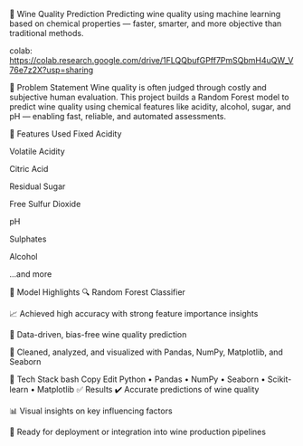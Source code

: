 🍷 Wine Quality Prediction
Predicting wine quality using machine learning based on chemical properties — faster, smarter, and more objective than traditional methods.

colab: https://colab.research.google.com/drive/1FLQQbufGPff7PmSQbmH4uQW_V76e7z2X?usp=sharing

📌 Problem Statement
Wine quality is often judged through costly and subjective human evaluation. This project builds a Random Forest model to predict wine quality using chemical features like acidity, alcohol, sugar, and pH — enabling fast, reliable, and automated assessments.

🧪 Features Used
Fixed Acidity

Volatile Acidity

Citric Acid

Residual Sugar

Free Sulfur Dioxide

pH

Sulphates

Alcohol

...and more

🧠 Model Highlights
🔍 Random Forest Classifier

📈 Achieved high accuracy with strong feature importance insights

🧪 Data-driven, bias-free wine quality prediction

🧹 Cleaned, analyzed, and visualized with Pandas, NumPy, Matplotlib, and Seaborn

🚀 Tech Stack
bash
Copy
Edit
Python • Pandas • NumPy • Seaborn • Scikit-learn • Matplotlib
✅ Results
✔️ Accurate predictions of wine quality

📊 Visual insights on key influencing factors

🧠 Ready for deployment or integration into wine production pipelines

